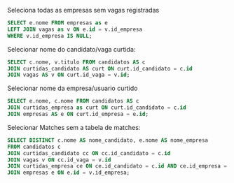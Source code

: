 
Seleciona todas as empresas sem vagas registradas
```sql
SELECT e.nome FROM empresas as e
LEFT JOIN vagas as v ON e.id = v.id_empresa
WHERE v.id_empresa IS NULL;
```

Selecionar nome do candidato/vaga curtida:
```sql
SELECT c.nome, v.titulo FROM candidatos AS c
JOIN curtidas_candidato AS curt ON curt.id_candidato = c.id
JOIN vagas AS v ON curt.id_vaga = v.id;
```

Selecionar nome da empresa/usuario curtido
```sql
SELECT e.nome, c.nome FROM candidatos AS c
JOIN curtidas_empresa as curt ON curt.id_candidato = c.id 
JOIN empresas AS e ON curt.id_empresa = e.id;
```

Selecionar Matches sem a tabela de matches:
```sql
SELECT DISTINCT c.nome AS nome_candidato, e.nome AS nome_empresa
FROM candidatos c
JOIN curtidas_candidato cc ON cc.id_candidato = c.id
JOIN vagas v ON cc.id_vaga = v.id
JOIN curtidas_empresa ce ON ce.id_candidato = c.id AND ce.id_empresa = v.id_empresa
JOIN empresas e ON e.id = v.id_empresa;
```
